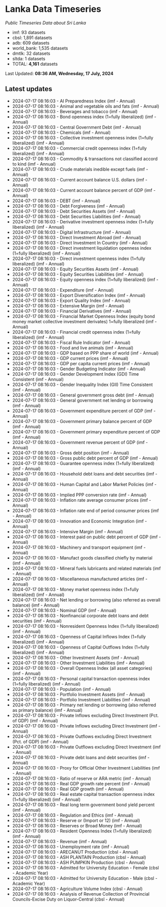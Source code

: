 # Lanka Data Timeseries
*Public Timeseries Data about Sri Lanka*

* imf: 93 datasets
* cbsl: 1,891 datasets
* adb: 609 datasets
* world_bank: 1,535 datasets
* dmtlk: 32 datasets
* sltda: 1 datasets
* TOTAL: **4,161** datasets

Last Updated: **08:36 AM, Wednesday, 17 July, 2024**

## Latest updates

* 2024-07-17 08:16:03 - AI Preparedness Index (imf - Annual)
* 2024-07-17 08:16:03 - Animal and vegetable oils and fats (imf - Annual)
* 2024-07-17 08:16:03 - Beverages and tobacco (imf - Annual)
* 2024-07-17 08:16:03 - Bond openness index (1=fully liberalized) (imf - Annual)
* 2024-07-17 08:16:03 - Central Government Debt (imf - Annual)
* 2024-07-17 08:16:03 - Chemicals (imf - Annual)
* 2024-07-17 08:16:03 - Collective investment openness index (1=fully liberalized) (imf - Annual)
* 2024-07-17 08:16:03 - Commercial credit openness index (1=fully liberalized) (imf - Annual)
* 2024-07-17 08:16:03 - Commodity & transactions not classified accord to kind (imf - Annual)
* 2024-07-17 08:16:03 - Crude materials inedible except fuels (imf - Annual)
* 2024-07-17 08:16:03 - Current account balance U.S. dollars (imf - Annual)
* 2024-07-17 08:16:03 - Current account balance percent of GDP (imf - Annual)
* 2024-07-17 08:16:03 - DEBT (imf - Annual)
* 2024-07-17 08:16:03 - Debt Forgiveness (imf - Annual)
* 2024-07-17 08:16:03 - Debt Securities Assets (imf - Annual)
* 2024-07-17 08:16:03 - Debt Securities Liabilities (imf - Annual)
* 2024-07-17 08:16:03 - Derivative investment openness index (1=fully liberalized) (imf - Annual)
* 2024-07-17 08:16:03 - Digital Infrastructure (imf - Annual)
* 2024-07-17 08:16:03 - Direct Investment Abroad (imf - Annual)
* 2024-07-17 08:16:03 - Direct Investment In Country (imf - Annual)
* 2024-07-17 08:16:03 - Direct investment liquidation openness index (1=fully liberalized) (imf - Annual)
* 2024-07-17 08:16:03 - Direct investment openness index (1=fully liberalized) (imf - Annual)
* 2024-07-17 08:16:03 - Equity Securities Assets (imf - Annual)
* 2024-07-17 08:16:03 - Equity Securities Liabilities (imf - Annual)
* 2024-07-17 08:16:03 - Equity openness index (1=fully liberalized) (imf - Annual)
* 2024-07-17 08:16:03 - Expenditure (imf - Annual)
* 2024-07-17 08:16:03 - Export Diversification Index (imf - Annual)
* 2024-07-17 08:16:03 - Export Quality Index (imf - Annual)
* 2024-07-17 08:16:03 - Extensive Margin (imf - Annual)
* 2024-07-17 08:16:03 - Financial Derivatives (imf - Annual)
* 2024-07-17 08:16:03 - Financial Market Openness Index (equity bond money market collective investment derivates) 1=fully liberalized (imf - Annual)
* 2024-07-17 08:16:03 - Financial credit openness index (1=fully liberalized) (imf - Annual)
* 2024-07-17 08:16:03 - Fiscal Rule Indicator (imf - Annual)
* 2024-07-17 08:16:03 - Food and live animals (imf - Annual)
* 2024-07-17 08:16:03 - GDP based on PPP share of world (imf - Annual)
* 2024-07-17 08:16:03 - GDP current prices (imf - Annual)
* 2024-07-17 08:16:03 - GDP per capita current prices (imf - Annual)
* 2024-07-17 08:16:03 - Gender Budgeting Indicator (imf - Annual)
* 2024-07-17 08:16:03 - Gender Development Index (GDI) Time Consistent (imf - Annual)
* 2024-07-17 08:16:03 - Gender Inequality Index (GII) Time Consistent (imf - Annual)
* 2024-07-17 08:16:03 - General government gross debt (imf - Annual)
* 2024-07-17 08:16:03 - General government net lending or borrowing (imf - Annual)
* 2024-07-17 08:16:03 - Government expenditure percent of GDP (imf - Annual)
* 2024-07-17 08:16:03 - Government primary balance percent of GDP (imf - Annual)
* 2024-07-17 08:16:03 - Government primary expenditure percent of GDP (imf - Annual)
* 2024-07-17 08:16:03 - Government revenue percent of GDP (imf - Annual)
* 2024-07-17 08:16:03 - Gross debt position (imf - Annual)
* 2024-07-17 08:16:03 - Gross public debt percent of GDP (imf - Annual)
* 2024-07-17 08:16:03 - Guarantee openness index (1=fully liberalized) (imf - Annual)
* 2024-07-17 08:16:03 - Household debt loans and debt securities (imf - Annual)
* 2024-07-17 08:16:03 - Human Capital and Labor Market Policies (imf - Annual)
* 2024-07-17 08:16:03 - Implied PPP conversion rate (imf - Annual)
* 2024-07-17 08:16:03 - Inflation rate average consumer prices (imf - Annual)
* 2024-07-17 08:16:03 - Inflation rate end of period consumer prices (imf - Annual)
* 2024-07-17 08:16:03 - Innovation and Economic Integration (imf - Annual)
* 2024-07-17 08:16:03 - Intensive Margin (imf - Annual)
* 2024-07-17 08:16:03 - Interest paid on public debt percent of GDP (imf - Annual)
* 2024-07-17 08:16:03 - Machinery and transport equipment (imf - Annual)
* 2024-07-17 08:16:03 - Manufact goods classified chiefly by material (imf - Annual)
* 2024-07-17 08:16:03 - Mineral fuels lubricants and related materials (imf - Annual)
* 2024-07-17 08:16:03 - Miscellaneous manufactured articles (imf - Annual)
* 2024-07-17 08:16:03 - Money market openness index (1=fully liberalized) (imf - Annual)
* 2024-07-17 08:16:03 - Net lending or borrowing (also referred as overall balance) (imf - Annual)
* 2024-07-17 08:16:03 - Nominal GDP (imf - Annual)
* 2024-07-17 08:16:03 - Nonfinancial corporate debt loans and debt securities (imf - Annual)
* 2024-07-17 08:16:03 - Nonresident Openness Index (1=fully liberalized) (imf - Annual)
* 2024-07-17 08:16:03 - Openness of Capital Inflows Index (1=fully liberalized) (imf - Annual)
* 2024-07-17 08:16:03 - Openness of Capital Outflows Index (1=fully liberalized) (imf - Annual)
* 2024-07-17 08:16:03 - Other Investment Assets (imf - Annual)
* 2024-07-17 08:16:03 - Other Investment Liabilities (imf - Annual)
* 2024-07-17 08:16:03 - Overall Openness Index (all asset categories) (imf - Annual)
* 2024-07-17 08:16:03 - Personal capital transaction openness index (1=fully liberalized) (imf - Annual)
* 2024-07-17 08:16:03 - Population (imf - Annual)
* 2024-07-17 08:16:03 - Portfolio Investment Assets (imf - Annual)
* 2024-07-17 08:16:03 - Portfolio Investment Liabilities (imf - Annual)
* 2024-07-17 08:16:03 - Primary net lending or borrowing (also referred as primary balance) (imf - Annual)
* 2024-07-17 08:16:03 - Private Inflows excluding Direct Investment (Pct. of GDP) (imf - Annual)
* 2024-07-17 08:16:03 - Private Inflows excluding Direct Investment (imf - Annual)
* 2024-07-17 08:16:03 - Private Outflows excluding Direct Investment (Pct. of GDP) (imf - Annual)
* 2024-07-17 08:16:03 - Private Outflows excluding Direct Investment (imf - Annual)
* 2024-07-17 08:16:03 - Private debt loans and debt securities (imf - Annual)
* 2024-07-17 08:16:03 - Proxy for Official Other Investment Liabilities (imf - Annual)
* 2024-07-17 08:16:03 - Ratio of reserve or ARA metric (imf - Annual)
* 2024-07-17 08:16:03 - Real GDP growth rate percent (imf - Annual)
* 2024-07-17 08:16:03 - Real GDP growth (imf - Annual)
* 2024-07-17 08:16:03 - Real estate capital transaction openness index (1=fully liberalized) (imf - Annual)
* 2024-07-17 08:16:03 - Real long term government bond yield percent (imf - Annual)
* 2024-07-17 08:16:03 - Regulation and Ethics (imf - Annual)
* 2024-07-17 08:16:03 - Reserve or (Import or 12) (imf - Annual)
* 2024-07-17 08:16:03 - Reserves or Broad Money (imf - Annual)
* 2024-07-17 08:16:03 - Resident Openness Index (1=fully liberalized) (imf - Annual)
* 2024-07-17 08:16:03 - Revenue (imf - Annual)
* 2024-07-17 08:16:03 - Unemployment rate (imf - Annual)
* 2024-07-17 08:16:03 - ARECANUT Production (cbsl - Annual)
* 2024-07-17 08:16:03 - ASH PLANTAIN Production (cbsl - Annual)
* 2024-07-17 08:16:03 - ASH PUMPKIN Production (cbsl - Annual)
* 2024-07-17 08:16:03 - Admitted for University Education - Female (cbsl - Academic Year)
* 2024-07-17 08:16:03 - Admitted for University Education - Male (cbsl - Academic Year)
* 2024-07-17 08:16:03 - Agriculture Volume Index (cbsl - Annual)
* 2024-07-17 08:16:03 - Analysis of Revenue Collection of Provincial Councils-Excise Duty on Liquor-Central (cbsl - Annual)